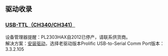 ## 驱动收录
### [USB-TTL（CH340/CH341）](https://www.wch.cn/download/CH341SER_EXE.html)
设备管理器提醒：PL2303HAX自2012已停产，请联系供货商。   
解决方案：[安装驱动](https://github.com/KPI0/Embed/blob/main/Drives/PL2303_Prolific_GPS_1013_20090319.zip)，选择老驱动版本Prolific USB-to-Serial Comm Port版本：3.3.2.105
